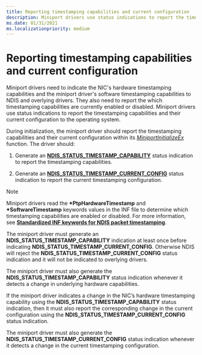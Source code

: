 ```yaml
---
title: Reporting timestamping capabilities and current configuration
description: Miniport drivers use status indications to report the timestamping capabilities and their current configuration to the operating system.
ms.date: 01/31/2021
ms.localizationpriority: medium
---
```


# Reporting timestamping capabilities and current configuration

Miniport drivers need to indicate the NIC's hardware timestamping capabilities and the miniport driver's software timestamping capabilities to NDIS and overlying drivers. They also need to report the which timestamping capabilities are currently enabled or disabled. Miniport drivers use status indications to report the timestamping capabilities and their current configuration to the operating system.

During initialization, the miniport driver should report the timestamping capabilities and their current configuration within its [*MiniportInitializeEx*](/windows-hardware/drivers/ddi/ndis/nc-ndis-miniport_initialize) function. The driver should:

1. Generate an [**NDIS_STATUS_TIMESTAMP_CAPABILITY**](ndis-status-timestamp-capability.md) status indication to report the timestamping capabilities.

1.  Generate an [**NDIS_STATUS_TIMESTAMP_CURRENT_CONFIG**](ndis-status-timestamp-current-config.md) status indication to report the current timestamping configuration.

> [!NOTE]
> Miniport drivers read the **\*PtpHardwareTimestamp** and **\*SoftwareTimestamp**  keywords values in the INF file to determine which timestamping capabilities are enabled or disabled. For more information, see [**Standardized INF keywords for NDIS packet timestamping**](standardized-inf-keywords-for-ndis-packet-timestamping.md). 

The miniport driver must generate an **NDIS_STATUS_TIMESTAMP_CAPABILITY** indication at least once before indicating **NDIS_STATUS_TIMESTAMP_CURRENT_CONFIG**. Otherwise NDIS will reject the **NDIS_STATUS_TIMESTAMP_CURRENT_CONFIG** status indication and it will not be indicated to overlying drivers.

The miniport driver must also generate the **NDIS_STATUS_TIMESTAMP_CAPABILITY** status indication whenever it detects a change in underlying hardware capabilities.

If the miniport driver indicates a change in the NIC’s hardware timestamping capability using the **NDIS_STATUS_TIMESTAMP_CAPABILITY** status indication, then it must also report the corresponding change in the current configuration using the **NDIS_STATUS_TIMESTAMP_CURRENT_CONFIG** status indication.

The miniport driver must also generate the **NDIS_STATUS_TIMESTAMP_CURRENT_CONFIG** status indication whenever it detects a change in the current timestamping configuration.
